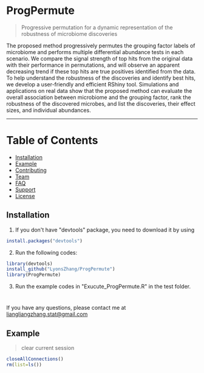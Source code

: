 # ProgPermute
> Progressive permutation for a dynamic representation of the robustness of microbiome discoveries

The proposed method progressively permutes the grouping factor labels of microbiome and performs multiple differential abundance tests in each scenario. We compare the signal strength of top hits from the original data with their performance in permutations, and will observe an apparent decreasing trend if these top hits are true positives identified from the data. To help understand the robustness of the discoveries and identify best hits, we develop a user-friendly and efficient RShiny tool. Simulations and applications on real data show that the proposed method can evaluate the overall association between microbiome and the grouping factor, rank the robustness of the discovered microbes, and list the discoveries, their effect sizes, and individual abundances.

---

# Table of Contents
- [Installation](#installation)
- [Example](#example)
- [Contributing](#contributing)
- [Team](#team)
- [FAQ](#faq)
- [Support](#support)
- [License](#license)


## Installation

1. If you don't have "devtools" package, you need to download it by using 
```R
install.packages("devtools")
```

2. Run the following codes:
```R
library(devtools)
install_github("LyonsZhang/ProgPermute")
library(ProgPermute)
```
3. Run the example codes in "Exucute_ProgPermute.R" in the test folder.

#
If you have any questions, please contact me at liangliangzhang.stat@gmail.com

## Example

>clear current session
```R
closeAllConnections()
rm(list=ls())
```
